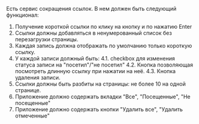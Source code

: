 Eсть сервис сокращения ссылок. В нем должен быть следующий функционал:

1. Получение короткой ссылки по клику на кнопку и по нажатию Enter
2. Ссылки должны добавляться в ненумерованный список без перезагрузки страницы.
3. Каждая запись должна отображать по умолчанию только короткую ссылку.
4. У каждой записи должный быть:
4.1. checkbox для изменения статуса записи на "посетил"/"не посетил"
4.2. Кнопка позволяющая посмотреть длинную ссылку при нажатии на неё.
4.3. Кнопка удаления записи.
5. Ссылки должны быть разбиты на страницы: не более 10 на одной странице.
6. Приложение должно содержать вкладки "Все", "Посещенные", "Не посещенные"
7. Приложение должно содержать кнопки "Удалить все", "Удалить отмеченные"